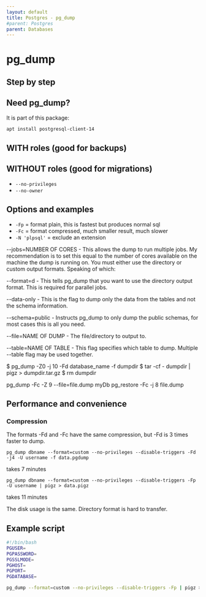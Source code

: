```yaml
---
layout: default
title: Postgres - pg_dump
#parent: Postgres
parent: Databases
---
```


# pg_dump

## Step by step

## Need pg_dump?

It is part of this package:

```bash
apt install postgresql-client-14
```

## WITH roles (good for backups)

## WITHOUT roles (good for migrations)

* `--no-privileges`
* `--no-owner`

## Options and examples

* `-Fp` = format plain, this is fastest but produces normal sql
* `-Fc` = format compressed, much smaller result, much slower
* `-N 'plpsql'` = exclude an extension

--jobs=NUMBER OF CORES - This allows the dump to run multiple jobs. My recommendation is to set this
equal to the number of cores available on the machine the dump is running on. You must either use
the directory or custom output formats. Speaking of which:

--format=d - This tells pg_dump that you want to use the directory output format. This is required for parallel jobs.

--data-only - This is the flag to dump only the data from the tables and not the schema information.

--schema=public - Instructs pg_dump to only dump the public schemas, for most cases this is all you need.

--file=NAME OF DUMP - The file/directory to output to.

--table=NAME OF TABLE - This flag specifies which table to dump. Multiple --table flag may be used together.

$ pg_dump -Z0 -j 10 -Fd database_name -f dumpdir
$ tar -cf - dumpdir | pigz > dumpdir.tar.gz
$ rm dumpdir

pg_dump -Fc -Z 9  --file=file.dump myDb
pg_restore -Fc -j 8  file.dump

## Performance and convenience

### Compression

The formats -Fd and -Fc have the same compression, but -Fd is 3 times faster to dump.

```pg_dump dbname --format=custom --no-privileges --disable-triggers -Fd -j4 -U username -f data.pgdump```

takes 7 minutes

```pg_dump dbname --format=custom --no-privileges --disable-triggers -Fp -U username | pigz > data.pigz```

takes 11 minutes

The disk usage is the same. Directory format is hard to transfer.

## Example script

```bash
#!/bin/bash
PGUSER=
PGPASSWORD=
PGSSLMODE=
PGHOST=
PGPORT=
PGDATABASE=

pg_dump --format=custom --no-privileges --disable-triggers -Fp | pigz > data.pigz
```
